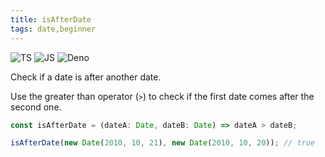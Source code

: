 ```yaml
---
title: isAfterDate
tags: date,beginner
---
```


![TS](https://img.shields.io/badge/supports-typescript-blue.svg?style=flat-square)
![JS](https://img.shields.io/badge/supports-javascript-yellow.svg?style=flat-square)
![Deno](https://img.shields.io/badge/supports-deno-green.svg?style=flat-square)

Check if a date is after another date.

Use the greater than operator (`>`) to check if the first date comes after the second one.

```ts
const isAfterDate = (dateA: Date, dateB: Date) => dateA > dateB;
```

```ts
isAfterDate(new Date(2010, 10, 21), new Date(2010, 10, 20)); // true
```
